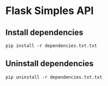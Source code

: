 # Flask Simples API

## Install dependencies
```shell
pip install -r dependencies.txt.txt
```

## Uninstall dependencies
```shell
pip uninstall -r dependencies.txt.txt
```
